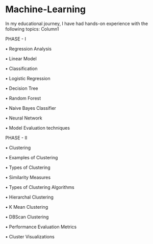 # Machine-Learning

In my educational journey, I have had hands-on experience with the following topics:
Column1

PHASE - I

• Regression Analysis

• Linear Model

• Classification 

• Logistic Regression

• Decision Tree

• Random Forest

• Naive Bayes Classifier

• Neural Network 

• Model Evaluation techniques 


PHASE - II 

• Clustering

• Examples of Clustering

• Types of Clustering 

• Similarity Measures

• Types of Clustering Algorithms

• Hierarchal Clustering 

• K Mean Clustering 

• DBScan Clustering

• Performance Evaluation Metrics

• Cluster Visualizations
 





